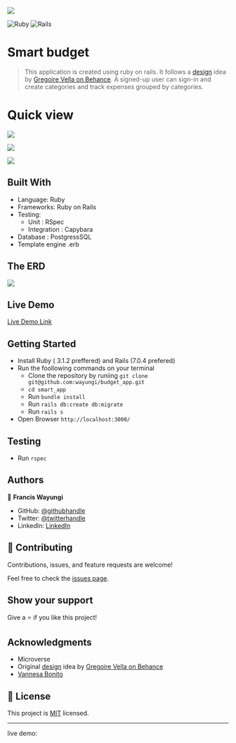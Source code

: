 ![](https://img.shields.io/badge/Microverse-blueviolet)

![Ruby](https://img.shields.io/badge/ruby-%23CC342D.svg?style=for-the-badge&logo=ruby&logoColor=white) ![Rails](https://img.shields.io/badge/rails-%23CC0000.svg?style=for-the-badge&logo=ruby-on-rails&logoColor=white)

# Smart budget

>This application is created using ruby on rails. It follows a [design](https://www.behance.net/gallery/19759151/Snapscan-iOs-design-and-branding?tracking_source=) idea by [Gregoire Vella on Behance](https://www.behance.net/gregoirevella). A signed-up user can sign-in and  create categories and track expenses grouped by categories.

# Quick view
![](./app/assets/images/splash.png)

![](./app/assets/images/categories.png)

![](./app/assets/images/expenses.png)

## Built With

- Language: Ruby
- Frameworks: Ruby on Rails
- Testing: 
     - Unit : RSpec
     - Integration : Capybara
- Database : PostgressSQL
- Template engine .erb


## The ERD
![](./app/assets/images/erd.png)

## Live Demo
[Live Demo Link](https://rocky-plateau-40125.herokuapp.com/)


## Getting Started

- Install Ruby ( 3.1.2 preffered) and Rails (7.0.4 prefered)
- Run the foollowing commands on your terminal
  - Clone the repository by runiing  `git clone git@github.com:wayungi/budget_app.git`
  - `cd smart_app`
  - Run `bundle install`
  - Run `rails db:create db:migrate`
  - Run `rails s`
- Open Browser `http://localhost:3000/`


## Testing
- Run `rspec`


## Authors

👤 **Francis Wayungi**

- GitHub: [@githubhandle](https://github.com/wayungi)
- Twitter: [@twitterhandle](https://twitter.com/FrancisWayungi)
- LinkedIn: [LinkedIn](https://linkedin.com/in/francis-wayungi-3aa626231)


## 🤝 Contributing

Contributions, issues, and feature requests are welcome!

Feel free to check the [issues page](https://github.com/wayungi/budget_app/issues).

## Show your support

Give a ⭐️ if you like this project!

## Acknowledgments

- Microverse
- Original [design](https://www.behance.net/gallery/19759151/Snapscan-iOs-design-and-branding?tracking_source=) idea by [Gregoire Vella on Behance](https://www.behance.net/gregoirevella)
- [Vannesa Bonito](https://github.com/VaneCode)

## 📝 License

This project is [MIT](./MIT.md) licensed.















---------------------------------------------------------------------------------------------------------------------------------------------------------
live demo:

